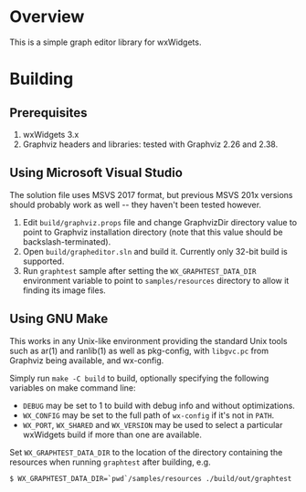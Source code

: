 Overview
========

This is a simple graph editor library for wxWidgets.


Building
========

Prerequisites
-------------

1. wxWidgets 3.x
1. Graphviz headers and libraries: tested with Graphviz 2.26 and 2.38.


Using Microsoft Visual Studio
-----------------------------

The solution file uses MSVS 2017 format, but previous MSVS 201x versions should
probably work as well -- they haven't been tested however.

1. Edit `build/graphviz.props` file and change GraphvizDir directory value to
   point to Graphviz installation directory (note that this value should be
   backslash-terminated).
1. Open `build/grapheditor.sln` and build it. Currently only 32-bit build is
   supported.
1. Run `graphtest` sample after setting the `WX_GRAPHTEST_DATA_DIR` environment
   variable to point to `samples/resources` directory to allow it finding its
   image files.


Using GNU Make
--------------

This works in any Unix-like environment providing the standard Unix tools such
as ar(1) and ranlib(1) as well as pkg-config, with `libgvc.pc` from Graphviz
being available, and wx-config.

Simply run `make -C build` to build, optionally specifying the following
variables on make command line:

- `DEBUG` may be set to 1 to build with debug info and without optimizations.
- `WX_CONFIG` may be set to the full path of `wx-config` if it's not in `PATH`.
- `WX_PORT`, `WX_SHARED` and `WX_VERSION` may be used to select a particular
   wxWidgets build if more than one are available.

Set `WX_GRAPHTEST_DATA_DIR` to the location of the directory containing the
resources when running `graphtest` after building, e.g.

    $ WX_GRAPHTEST_DATA_DIR=`pwd`/samples/resources ./build/out/graphtest
